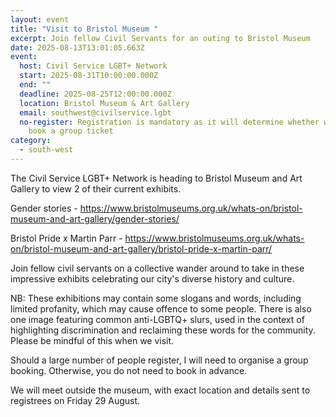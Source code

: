 ```yaml
---
layout: event
title: "Visit to Bristol Museum "
excerpt: Join fellow Civil Servants for an outing to Bristol Museum
date: 2025-08-13T13:01:05.663Z
event:
  host: Civil Service LGBT+ Network
  start: 2025-08-31T10:00:00.000Z
  end: ""
  deadline: 2025-08-25T12:00:00.000Z
  location: Bristol Museum & Art Gallery
  email: southwest@civilservice.lgbt
  no-register: Registration is mandatory as it will determine whether we need to
    book a group ticket
category:
  - south-west
---
```

The Civil Service LGBT+ Network is heading to Bristol Museum and Art Gallery to view 2 of their current exhibits. 

Gender stories - <https://www.bristolmuseums.org.uk/whats-on/bristol-museum-and-art-gallery/gender-stories/>

Bristol Pride x Martin Parr - <https://www.bristolmuseums.org.uk/whats-on/bristol-museum-and-art-gallery/bristol-pride-x-martin-parr/> 

Join fellow civil servants on a collective wander around to take in these impressive exhibits celebrating our city's diverse history and culture. 

NB: These exhibitions may contain some slogans and words, including limited profanity, which may cause offence to some people. There is also one image featuring common anti-LGBTQ+ slurs, used in the context of highlighting discrimination and reclaiming these words for the community. Please be mindful of this when we visit.

Should a large number of people register, I will need to organise a group booking. Otherwise, you do not need to book in advance. 

We will meet outside the museum, with exact location and details sent to registrees on Friday 29 August.